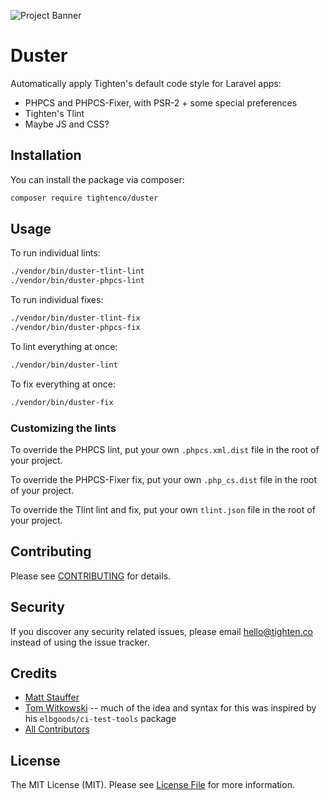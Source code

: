 ![Project Banner](https://raw.githubusercontent.com/tighten/duster/main/banner.png)
# Duster

Automatically apply Tighten's default code style for Laravel apps:

- PHPCS and PHPCS-Fixer, with PSR-2 + some special preferences
- Tighten's Tlint
- Maybe JS and CSS?

## Installation

You can install the package via composer:

```bash
composer require tightenco/duster
```

## Usage

To run individual lints:

```bash
./vendor/bin/duster-tlint-lint
./vendor/bin/duster-phpcs-lint
```

To run individual fixes:

```bash
./vendor/bin/duster-tlint-fix
./vendor/bin/duster-phpcs-fix
```

To lint everything at once:

```bash
./vendor/bin/duster-lint
```

To fix everything at once:

```bash
./vendor/bin/duster-fix
```

### Customizing the lints

To override the PHPCS lint, put your own `.phpcs.xml.dist` file in the root of your project.

To override the PHPCS-Fixer fix, put your own `.php_cs.dist` file in the root of your project.

To override the Tlint lint and fix, put your own `tlint.json` file in the root of your project.

## Contributing

Please see [CONTRIBUTING](CONTRIBUTING.md) for details.

## Security

If you discover any security related issues, please email hello@tighten.co instead of using the issue tracker.

## Credits

- [Matt Stauffer](https://github.com/mattstauffer)
- [Tom Witkowski](https://github.com/devgummibeer) -- much of the idea and syntax for this was inspired by his `elbgoods/ci-test-tools` package
- [All Contributors](../../contributors)

## License

The MIT License (MIT). Please see [License File](LICENSE.md) for more information.
